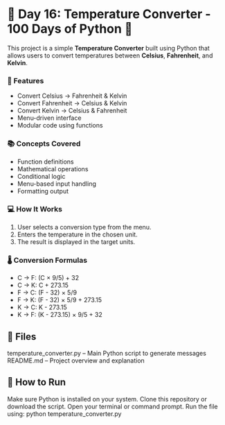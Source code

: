 # 🧊 Day 16: Temperature Converter - 100 Days of Python 🚀

This project is a simple **Temperature Converter** built using Python that allows users to convert temperatures between **Celsius**, **Fahrenheit**, and **Kelvin**.

### 🔧 Features
- Convert Celsius → Fahrenheit & Kelvin  
- Convert Fahrenheit → Celsius & Kelvin  
- Convert Kelvin → Celsius & Fahrenheit  
- Menu-driven interface  
- Modular code using functions

### 📚 Concepts Covered
- Function definitions  
- Mathematical operations  
- Conditional logic  
- Menu-based input handling  
- Formatting output

### 💻 How It Works
1. User selects a conversion type from the menu.  
2. Enters the temperature in the chosen unit.  
3. The result is displayed in the target units.

### 🌡️ Conversion Formulas
- C → F: (C × 9/5) + 32  
- C → K: C + 273.15  
- F → C: (F - 32) × 5/9  
- F → K: (F - 32) × 5/9 + 273.15  
- K → C: K - 273.15  
- K → F: (K - 273.15) × 9/5 + 32

## 📁 Files
temperature_converter.py – Main Python script to generate messages 
README.md – Project overview and explanation

## 🚀 How to Run
Make sure Python is installed on your system.
Clone this repository or download the script. 
Open your terminal or command prompt.
Run the file using: python temperature_converter.py
